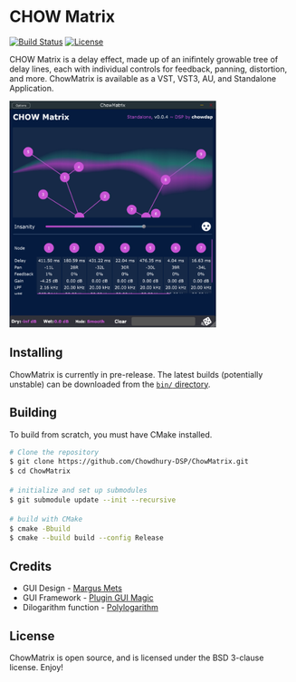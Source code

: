 # CHOW Matrix

[![Build Status](https://travis-ci.com/Chowdhury-DSP/ChowMatrix.svg?token=Ub9niJrqG1Br1qaaxp7E&branch=main)](https://travis-ci.com/Chowdhury-DSP/ChowMatrix)
[![License](https://img.shields.io/badge/License-BSD-blue.svg)](https://opensource.org/licenses/BSD-3-Clause)

CHOW Matrix is a delay effect, made up of an inifintely growable
tree of delay lines, each with individual controls for feedback,
panning, distortion, and more. ChowMatrix is available as a VST,
VST3, AU, and Standalone Application.

<img src="./res/Screenshot.png" alt="Pic" height="400">


## Installing

ChowMatrix is currently in pre-release. The latest builds (potentially
unstable) can be downloaded from the [`bin/` directory](https://github.com/Chowdhury-DSP/ChowMatrix/tree/main/bin).


## Building

To build from scratch, you must have CMake installed.

```bash
# Clone the repository
$ git clone https://github.com/Chowdhury-DSP/ChowMatrix.git
$ cd ChowMatrix

# initialize and set up submodules
$ git submodule update --init --recursive

# build with CMake
$ cmake -Bbuild
$ cmake --build build --config Release
```


## Credits

- GUI Design - [Margus Mets](mailto:hello@mmcreative.eu)
- GUI Framework - [Plugin GUI Magic](https://github.com/ffAudio/PluginGUIMagic)
- Dilogarithm function - [Polylogarithm](https://github.com/Expander/polylogarithm)


## License

ChowMatrix is open source, and is licensed under the BSD 3-clause license.
Enjoy!

